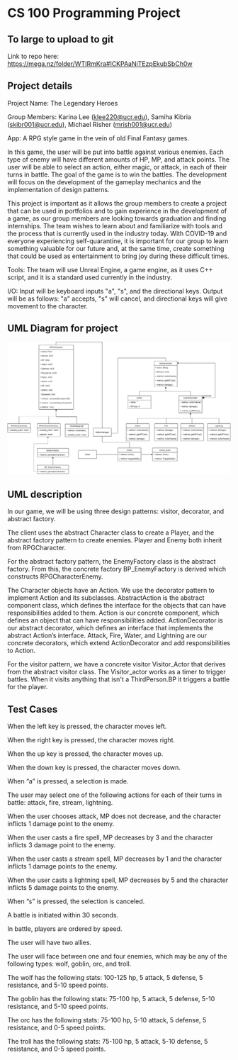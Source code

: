 # CS 100 Programming Project
## To large to upload to git
Link to repo here:
  https://mega.nz/folder/WTIRmKra#ICKPAaNiTEzpEkubSbCh0w

## Project details
Project Name: The Legendary Heroes

Group Members: Karina Lee (klee220@ucr.edu), Samiha Kibria (skibr001@ucr.edu), Michael Risher (mrish001@ucr.edu)

App: A RPG style game in the vein of old Final Fantasy games.

In this game, the user will be put into battle against various enemies. Each type of enemy will have different amounts of HP, MP, and attack points. The user will be able to select an action, either magic, or attack, in each of their turns in battle. The goal of the game is to win the battles. The development will focus on the development of the gameplay mechanics and the implementation of design patterns.

This project is important as it allows the group members to create a project that can be used in portfolios and to gain experience in the development of a game, as our group members are looking towards graduation and finding internships. The team wishes to learn about and familiarize with tools and the process that is currently used in the industry today. With COVID-19 and everyone experiencing self-quarantine, it is important for our group to learn something valuable for our future and, at the same time, create something that could be used as entertainment to bring joy during these difficult times.

Tools: The team will use Unreal Engine, a game engine, as it uses C++ script, and it is a standard used currently in the industry.

I/O: Input will be keyboard inputs "a", "s", and the directional keys. Output will be as follows: "a" accepts, "s" will cancel, and directional keys will give movement to the character.

## UML Diagram for project
![Image of uml diagram](/uml-diagram.png)

## UML description
In our game, we will be using three design patterns: visitor, decorator, and abstract factory.

The client uses the abstract Character class to create a Player, and the abstract factory pattern to create enemies. Player and Enemy both inherit from RPGCharacter.

For the abstract factory pattern, the EnemyFactory class is the abstract factory. From this, the concrete factory BP_EnemyFactory is derived which constructs RPGCharacterEnemy.

The Character objects have an Action. We use the decorator pattern to implement Action and its subclasses. AbstractAction is the abstract component class, which defines the interface for the objects that can have responsibilities added to them. Action is our concrete component, which defines an object that can have responsibilities added. ActionDecorator is our abstract decorator, which defines an interface that implements the abstract Action’s interface. Attack, Fire, Water, and Lightning are our concrete decorators, which extend ActionDecorator and add responsibilities to Action.

For the visitor pattern, we have a concrete visitor Visitor_Actor that derives from the abstract visitor class. The Visitor_actor works as a timer to trigger battles. When it visits anything that isn't a ThirdPerson.BP it triggers a battle for the player.

## Test Cases
When the left key is pressed, the character moves left.

When the right key is pressed, the character moves right.

When the up key is pressed, the character moves up.

When the down key is pressed, the character moves down.

When “a” is pressed, a selection is made.

The user may select one of the following actions for each of their turns in battle: attack, fire, stream, lightning.

When the user chooses attack, MP does not decrease, and the character inflicts 1 damage point to the enemy.

When the user casts a fire spell, MP decreases by 3 and the character inflicts 3 damage point to the enemy.

When the user casts a stream spell, MP decreases by 1 and the character inflicts 1 damage points to the enemy.

When the user casts a lightning spell, MP decreases by 5 and the character inflicts 5 damage points to the enemy.

When “s” is pressed, the selection is canceled.

A battle is initiated within 30 seconds.

In battle, players are ordered by speed.

The user will have two allies.

The user will face between one and four enemies, which may be any of the following types: wolf, goblin, orc, and troll.

The wolf has the following stats: 100-125 hp, 5 attack, 5 defense, 5 resistance, and 5-10 speed points.

The goblin has the following stats: 75-100 hp, 5 attack, 5 defense, 5-10 resistance, and 5-10 speed points.

The orc has the following stats: 75-100 hp, 5-10 attack, 5 defense, 5 resistance, and 0-5 speed points.

The troll has the following stats: 75-100 hp, 5 attack, 5-10 defense, 5 resistance, and 0-5 speed points.
